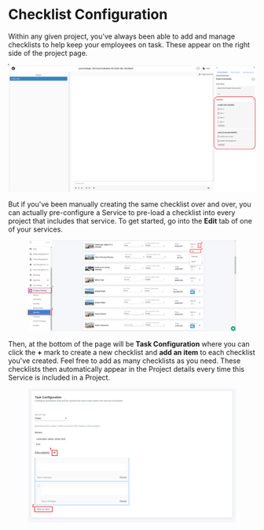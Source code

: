 # Checklist Configuration

Within any given project, you've always been able to add and manage checklists to help keep your employees on task. These appear on the right side of the project page.

![](<../.gitbook/assets/1 Checklists in Order Management.png>)

But if you've been manually creating the same checklist over and over, you can actually pre-configure a Service to pre-load a checklist into every project that includes that service. To get started, go into the **Edit** tab of one of your services.

<figure><img src="../.gitbook/assets/booking-flow8.png" alt=""><figcaption></figcaption></figure>

Then, at the bottom of the page will be **Task Configuration** where you can click the **+** mark to create a new checklist and **add an item** to each checklist you've created. Feel free to add as many checklists as you need. These checklists then automatically appear in the Project details every time this Service is included in a Project.

<figure><img src="../.gitbook/assets/Checklist.png" alt=""><figcaption></figcaption></figure>
